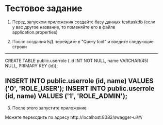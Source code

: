 
# Тестовое задание

1. Перед запуском приложения создайте базу данных testtaskdb (если у вас другое название, то поменяйте его в файле application.properties)

2. После создания БД перейдите в "Query tool" и введите следующие строки
-----------------------------------------------------------------------
CREATE TABLE public.userrole (
  id INT NOT NULL,
  name VARCHAR(45) NULL,
  PRIMARY KEY (id));

INSERT INTO public.userrole (id, name) VALUES ('0', 'ROLE_USER');
INSERT INTO public.userrole (id, name) VALUES ('1', 'ROLE_ADMIN');
-----------------------------------------------------------------------

3. После этого запустите приложение 

Можете переходить по адресу http://localhost:8082/swagger-ui/#/  
